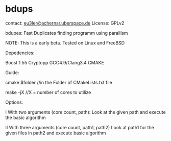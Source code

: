 # bdups

contact: eu3ler@achernar.uberspace.de
License: GPLv2

bdupes:
Fast Duplicates finding programm using parallism

NOTE: This is a early beta. Tested on Linux and FreeBSD

Depedencies:

Boost 1.55
Cryptopp
GCC4.9/Clang3.4
CMAKE



Guide:

cmake $folder //in the Folder of CMakeLists.txt file

make -jX      //X = number of cores to utilize


Options:

I With two arguments (core count, path):
Look at the given path and execute the basic algorithm

II With three arguments (core count, path1, path2)
Look at path1 for the given files in path2 and execute basic algorithm

